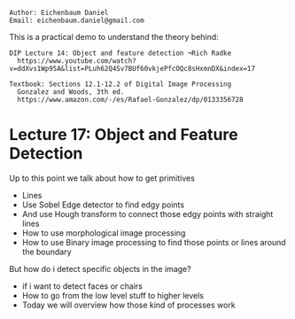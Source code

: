 ```
Author: Eichenbaum Daniel
Email: eichenbaum.daniel@gmail.com
```
This is a practical demo to understand the theory behind:
```
DIP Lecture 14: Object and feature detection ¬Rich Radke
  https://www.youtube.com/watch?v=ddXvs1Wp95A&list=PLuh62Q4Sv7BUf60vkjePfcOQc8sHxmnDX&index=17

Textbook: Sections 12.1-12.2 of Digital Image Processing
  Gonzalez and Woods, 3th ed.  
  https://www.amazon.com/-/es/Rafael-Gonzalez/dp/0133356728  
```

# Lecture 17: Object and Feature Detection
Up to this point we talk about how to get primitives
- Lines
- Use Sobel Edge detector to find edgy points
- And use Hough transform to connect those edgy points with straight lines
- How to use morphological image processing
- How to use Binary image processing to find those points or lines around the boundary

But how do i detect specific objects in the image?
- if i want to detect faces or chairs
- How to go from the low level stuff to higher levels
- Today we will overview how those kind of processes work

